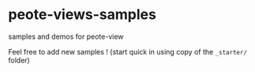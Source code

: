 # peote-views-samples
samples and demos for peote-view  

Feel free to add new samples !
(start quick in using copy of the `_starter/` folder)
